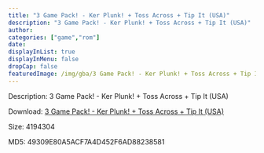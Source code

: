 ```yaml
---
title: "3 Game Pack! - Ker Plunk! + Toss Across + Tip It (USA)"
description: "3 Game Pack! - Ker Plunk! + Toss Across + Tip It (USA)"
author: 
categories: ["game","rom"]
date: 
displayInList: true
displayInMenu: false
dropCap: false
featuredImage: /img/gba/3 Game Pack! - Ker Plunk! + Toss Across + Tip It [USA].jpg
---
```


Description: 3 Game Pack! - Ker Plunk! + Toss Across + Tip It (USA)

Download: <a style="text-decoration:underline;" href="https://mega.nz/#!jXZwiKoB!jWVg1hqR4s3etKtBHCd64ou4rC8lRRKTwJI-v4VUdts" target = "_blank" rel = "nofollow" > 3 Game Pack! - Ker Plunk! + Toss Across + Tip It (USA)</a>

Size: 4194304

MD5: 49309E80A5ACF7A4D452F6AD88238581

